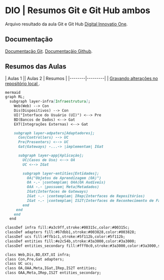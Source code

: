 
# DIO  | Resumos Git e Git Hub ambos

Arquivo resultado da aula Git e Git Hub [Digital Innovatio One](https://www.dio.me/).

## Documentação 
[Documentação Git](https://www.git.scm.com/docs/).
[Documentaçãio Github](https://docs.github.com/).

## Resumos das Aulas

| Aulas 1 || Aulas 2 |  Resumos | 
|--------|---------|
| [Gravando alterações no repositório local ](Resumos).

```markdown
mermaid
graph RL;
  subgraph layer-infra[Infraestrutura];
    Web(Web) --> Con
    Dis(Dispositivos) --> Con
    UI("Interface do Usuário (UI)") <--> Pre
    BD(Bancos de Dados) <--> Gat
    EXT(Integrações Externas) <--> Gat

    subgraph layer-adpaters[Adaptadores];
      Con(Controllers) --> UC
      Pre(Presenters) <--> UC
      Gat(Gateways) -...-> |implementam| IGat

      subgraph layer-app[Aplicação];
        UC(Casos de Uso) <--> OA
        UC <--> IGat

        subgraph layer-entities[Entidades];
          OA("Objetos de Aprendizagem (OA)")
          OA -.- |contemplam| OAA(OA Audíveis)
          OAA -.- |possuem| Meta(Metadados)
          IGat(Interfaces de Gateways)
          IGat -.- |contemplam| IRep(Interfaces de Repositórios)
          IGat -.- |contemplam| IS2T(Interfaces de Reconhecimento de Fala)
        end
     end
    end
  end

classDef infra fill:#a3c9ff,stroke:#00315c,color:#00315c;
classDef adapters fill:#67dbb1,stroke:#003828,color:#003828;
classDef ucs fill:#ffb1c1,stroke:#5f112b,color:#5f112b;
classDef entities fill:#e2c54b,stroke:#3a3000,color:#3a3000;
classDef entities_secondary fill:#fff0c0,stroke:#3a3000,color:#3a3000,stroke-dasharray: 4 4;

class Web,Dis,BD,EXT,UI infra;
class Con,Pre,Gat adapters;
class UC ucs;
class OA,OAA,Meta,IGat,IRep,IS2T entities;
class OAA,Meta,IRep,IS2T entities_secondary;
```
